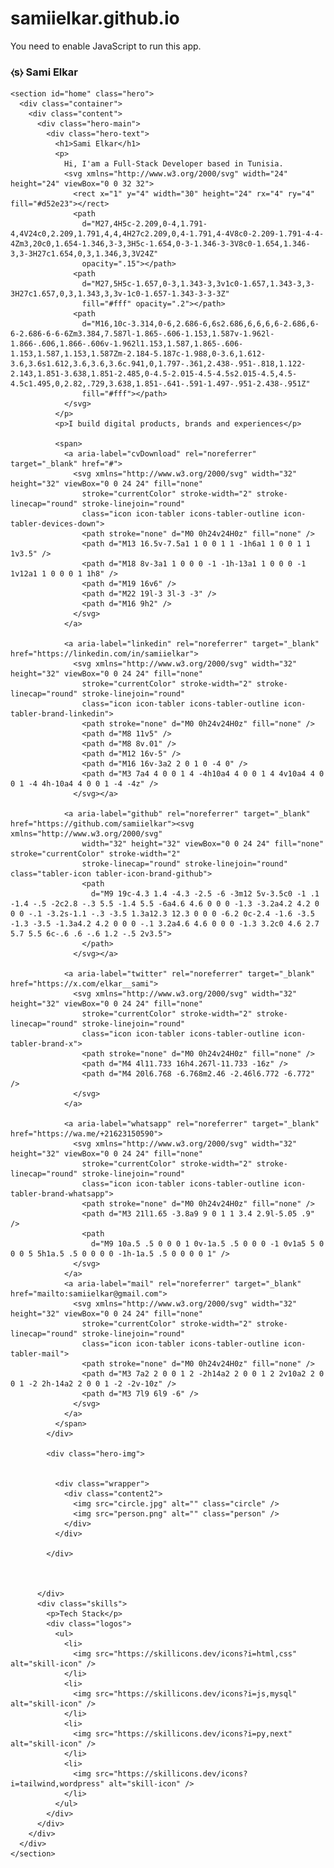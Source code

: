 # samiielkar.github.io
<!DOCTYPE html>
<html lang="en">

<head>
  <meta charset="utf-8" />
  <meta name="viewport" content="width=device-width, initial-scale=1.0" />
  <meta name="description"
    content="Welcome to my developer portfolio! Explore a collection of my projects and web applications" />
  <meta name="keywords" content="Full-Stack Developer, Web Development, Tunisia, Portfolio" />
  <meta name="author" content="Sami Elkar" />
  <meta name="theme-color" content="#147efb" />

  <link rel="stylesheet" href="styles.css" />
  <link rel="icon" type="image/x-icon" href="favicon.ico" />
  <title>Sami Elkar | Full-Stack Developer</title>
</head>

<body>
  <noscript>You need to enable JavaScript to run this app.</noscript>
  <div>
 <nav>
      <h3 class="logo">⧼s⧽ Sami Elkar</h3>
    </nav>
    
    <section id="home" class="hero">
      <div class="container">
        <div class="content">
          <div class="hero-main">
            <div class="hero-text">
              <h1>Sami Elkar</h1>
              <p>
                Hi, I'am a Full-Stack Developer based in Tunisia.
                <svg xmlns="http://www.w3.org/2000/svg" width="24" height="24" viewBox="0 0 32 32">
                  <rect x="1" y="4" width="30" height="24" rx="4" ry="4" fill="#d52e23"></rect>
                  <path
                    d="M27,4H5c-2.209,0-4,1.791-4,4V24c0,2.209,1.791,4,4,4H27c2.209,0,4-1.791,4-4V8c0-2.209-1.791-4-4-4Zm3,20c0,1.654-1.346,3-3,3H5c-1.654,0-3-1.346-3-3V8c0-1.654,1.346-3,3-3H27c1.654,0,3,1.346,3,3V24Z"
                    opacity=".15"></path>
                  <path
                    d="M27,5H5c-1.657,0-3,1.343-3,3v1c0-1.657,1.343-3,3-3H27c1.657,0,3,1.343,3,3v-1c0-1.657-1.343-3-3-3Z"
                    fill="#fff" opacity=".2"></path>
                  <path
                    d="M16,10c-3.314,0-6,2.686-6,6s2.686,6,6,6,6-2.686,6-6-2.686-6-6-6Zm3.384,7.587l-1.865-.606-1.153,1.587v-1.962l-1.866-.606,1.866-.606v-1.962l1.153,1.587,1.865-.606-1.153,1.587,1.153,1.587Zm-2.184-5.187c-1.988,0-3.6,1.612-3.6,3.6s1.612,3.6,3.6,3.6c.941,0,1.797-.361,2.438-.951-.818,1.122-2.143,1.851-3.638,1.851-2.485,0-4.5-2.015-4.5-4.5s2.015-4.5,4.5-4.5c1.495,0,2.82,.729,3.638,1.851-.641-.591-1.497-.951-2.438-.951Z"
                    fill="#fff"></path>
                </svg>
              </p>
              <p>I build digital products, brands and experiences</p>

              <span>
                <a aria-label="cvDownload" rel="noreferrer" target="_blank" href="#">
                  <svg xmlns="http://www.w3.org/2000/svg" width="32" height="32" viewBox="0 0 24 24" fill="none"
                    stroke="currentColor" stroke-width="2" stroke-linecap="round" stroke-linejoin="round"
                    class="icon icon-tabler icons-tabler-outline icon-tabler-devices-down">
                    <path stroke="none" d="M0 0h24v24H0z" fill="none" />
                    <path d="M13 16.5v-7.5a1 1 0 0 1 1 -1h6a1 1 0 0 1 1 1v3.5" />
                    <path d="M18 8v-3a1 1 0 0 0 -1 -1h-13a1 1 0 0 0 -1 1v12a1 1 0 0 0 1 1h8" />
                    <path d="M19 16v6" />
                    <path d="M22 19l-3 3l-3 -3" />
                    <path d="M16 9h2" />
                  </svg>
                </a>

                <a aria-label="linkedin" rel="noreferrer" target="_blank" href="https://linkedin.com/in/samiielkar">
                  <svg xmlns="http://www.w3.org/2000/svg" width="32" height="32" viewBox="0 0 24 24" fill="none"
                    stroke="currentColor" stroke-width="2" stroke-linecap="round" stroke-linejoin="round"
                    class="icon icon-tabler icons-tabler-outline icon-tabler-brand-linkedin">
                    <path stroke="none" d="M0 0h24v24H0z" fill="none" />
                    <path d="M8 11v5" />
                    <path d="M8 8v.01" />
                    <path d="M12 16v-5" />
                    <path d="M16 16v-3a2 2 0 1 0 -4 0" />
                    <path d="M3 7a4 4 0 0 1 4 -4h10a4 4 0 0 1 4 4v10a4 4 0 0 1 -4 4h-10a4 4 0 0 1 -4 -4z" />
                  </svg></a>

                <a aria-label="github" rel="noreferrer" target="_blank" href="https://github.com/samiielkar"><svg xmlns="http://www.w3.org/2000/svg"
                    width="32" height="32" viewBox="0 0 24 24" fill="none" stroke="currentColor" stroke-width="2"
                    stroke-linecap="round" stroke-linejoin="round" class="tabler-icon tabler-icon-brand-github">
                    <path
                      d="M9 19c-4.3 1.4 -4.3 -2.5 -6 -3m12 5v-3.5c0 -1 .1 -1.4 -.5 -2c2.8 -.3 5.5 -1.4 5.5 -6a4.6 4.6 0 0 0 -1.3 -3.2a4.2 4.2 0 0 0 -.1 -3.2s-1.1 -.3 -3.5 1.3a12.3 12.3 0 0 0 -6.2 0c-2.4 -1.6 -3.5 -1.3 -3.5 -1.3a4.2 4.2 0 0 0 -.1 3.2a4.6 4.6 0 0 0 -1.3 3.2c0 4.6 2.7 5.7 5.5 6c-.6 .6 -.6 1.2 -.5 2v3.5">
                    </path>
                  </svg></a>

                <a aria-label="twitter" rel="noreferrer" target="_blank" href="https://x.com/elkar__sami">
                  <svg xmlns="http://www.w3.org/2000/svg" width="32" height="32" viewBox="0 0 24 24" fill="none"
                    stroke="currentColor" stroke-width="2" stroke-linecap="round" stroke-linejoin="round"
                    class="icon icon-tabler icons-tabler-outline icon-tabler-brand-x">
                    <path stroke="none" d="M0 0h24v24H0z" fill="none" />
                    <path d="M4 4l11.733 16h4.267l-11.733 -16z" />
                    <path d="M4 20l6.768 -6.768m2.46 -2.46l6.772 -6.772" />
                  </svg>
                </a>

                <a aria-label="whatsapp" rel="noreferrer" target="_blank" href="https://wa.me/+21623150590">
                  <svg xmlns="http://www.w3.org/2000/svg" width="32" height="32" viewBox="0 0 24 24" fill="none"
                    stroke="currentColor" stroke-width="2" stroke-linecap="round" stroke-linejoin="round"
                    class="icon icon-tabler icons-tabler-outline icon-tabler-brand-whatsapp">
                    <path stroke="none" d="M0 0h24v24H0z" fill="none" />
                    <path d="M3 21l1.65 -3.8a9 9 0 1 1 3.4 2.9l-5.05 .9" />
                    <path
                      d="M9 10a.5 .5 0 0 0 1 0v-1a.5 .5 0 0 0 -1 0v1a5 5 0 0 0 5 5h1a.5 .5 0 0 0 0 -1h-1a.5 .5 0 0 0 0 1" />
                  </svg>
                </a>
                <a aria-label="mail" rel="noreferrer" target="_blank" href="mailto:samiielkar@gmail.com">
                  <svg xmlns="http://www.w3.org/2000/svg" width="32" height="32" viewBox="0 0 24 24" fill="none"
                    stroke="currentColor" stroke-width="2" stroke-linecap="round" stroke-linejoin="round"
                    class="icon icon-tabler icons-tabler-outline icon-tabler-mail">
                    <path stroke="none" d="M0 0h24v24H0z" fill="none" />
                    <path d="M3 7a2 2 0 0 1 2 -2h14a2 2 0 0 1 2 2v10a2 2 0 0 1 -2 2h-14a2 2 0 0 1 -2 -2v-10z" />
                    <path d="M3 7l9 6l9 -6" />
                  </svg>
                </a>
              </span>
            </div>
           
            <div class="hero-img">


              <div class="wrapper">
                <div class="content2">
                  <img src="circle.jpg" alt="" class="circle" />
                  <img src="person.png" alt="" class="person" />
                </div>
              </div>
            
            </div>

          

          </div>
          <div class="skills">
            <p>Tech Stack</p>
            <div class="logos">
              <ul>
                <li>
                  <img src="https://skillicons.dev/icons?i=html,css" alt="skill-icon" />
                </li>
                <li>
                  <img src="https://skillicons.dev/icons?i=js,mysql" alt="skill-icon" />
                </li>
                <li>
                  <img src="https://skillicons.dev/icons?i=py,next" alt="skill-icon" />
                </li>
                <li>
                  <img src="https://skillicons.dev/icons?i=tailwind,wordpress" alt="skill-icon" />
                </li>
              </ul>
            </div>
          </div>
        </div>
      </div>
    </section>
  </div>
</body>

</html>
